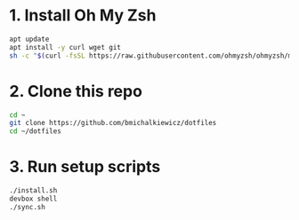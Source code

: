 # 1. Install Oh My Zsh
```bash
apt update
apt install -y curl wget git
sh -c "$(curl -fsSL https://raw.githubusercontent.com/ohmyzsh/ohmyzsh/master/tools/install.sh)"
```

# 2. Clone this repo
```bash
cd ~
git clone https://github.com/bmichalkiewicz/dotfiles
cd ~/dotfiles
```

# 3. Run setup scripts
```bash
./install.sh
devbox shell
./sync.sh
```
